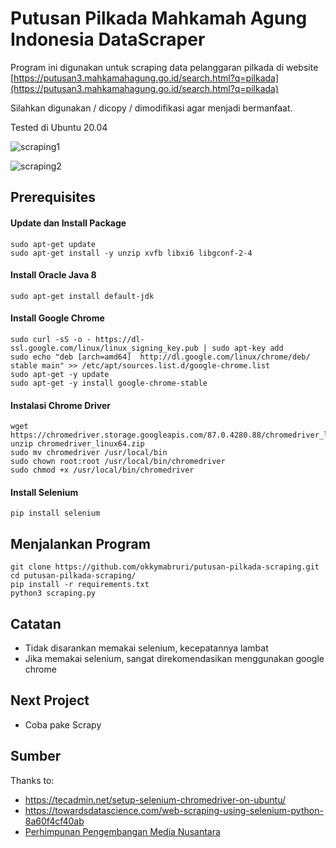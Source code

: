 # Putusan Pilkada Mahkamah Agung Indonesia DataScraper


Program ini digunakan untuk scraping data pelanggaran pilkada di website [https://putusan3.mahkamahagung.go.id/search.html?q=pilkada](https://putusan3.mahkamahagung.go.id/search.html?q=pilkada)

Silahkan digunakan / dicopy / dimodifikasi agar menjadi bermanfaat.

Tested di Ubuntu 20.04


![scraping1](https://github.com/okkymabruri/putusan-pilkada-scraping/raw/master/image/1.png)

![scraping2](https://github.com/okkymabruri/putusan-pilkada-scraping/raw/master/image/2.png)

## Prerequisites

#### Update dan Install Package
```
sudo apt-get update
sudo apt-get install -y unzip xvfb libxi6 libgconf-2-4
```
#### Install Oracle Java 8
```
sudo apt-get install default-jdk
```
#### Install Google Chrome
```
sudo curl -sS -o - https://dl-ssl.google.com/linux/linux_signing_key.pub | sudo apt-key add
sudo echo "deb [arch=amd64]  http://dl.google.com/linux/chrome/deb/ stable main" >> /etc/apt/sources.list.d/google-chrome.list
sudo apt-get -y update
sudo apt-get -y install google-chrome-stable
```
#### Instalasi Chrome Driver
```
wget https://chromedriver.storage.googleapis.com/87.0.4280.88/chromedriver_linux64.zip
unzip chromedriver_linux64.zip
sudo mv chromedriver /usr/local/bin
sudo chown root:root /usr/local/bin/chromedriver
sudo chmod +x /usr/local/bin/chromedriver
```
#### Install Selenium
```
pip install selenium
```

## Menjalankan Program
```
git clone https://github.com/okkymabruri/putusan-pilkada-scraping.git
cd putusan-pilkada-scraping/
pip install -r requirements.txt
python3 scraping.py
```

## Catatan
* Tidak disarankan memakai selenium, kecepatannya lambat
* Jika memakai selenium, sangat direkomendasikan menggunakan google chrome

## Next Project
* Coba pake Scrapy

## Sumber
Thanks to:

* https://tecadmin.net/setup-selenium-chromedriver-on-ubuntu/
* https://towardsdatascience.com/web-scraping-using-selenium-python-8a60f4cf40ab
* [Perhimpunan Pengembangan Media Nusantara](https://ppmn.or.id/)
